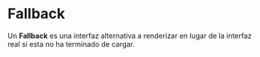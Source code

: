 # Fallback

Un **Fallback** es una interfaz alternativa a renderizar en lugar de la interfaz real si esta no ha terminado de cargar.